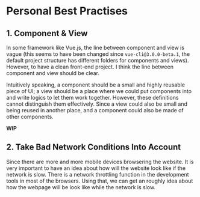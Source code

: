# Personal Best Practises

## 1. Component & View

In some framework like Vue.js, the line between component and view is vague (this seems to have been changed since `vue-cli@3.0.0-beta.1`, the default project structure has different folders for components and views). However, to have a clean front-end project. I think the line between component and view should be clear. 

Intuitively speaking, a component should be a small and highly reusable piece of UI; a view should be a place where we could put components into and write logics to let them work together. However, these definitions cannot distinguish them effectively. Since a view could also be small and being reused in another place, and a component could also be made of other components.

__WIP__

## 2. Take Bad Network Conditions Into Account

Since there are more and more mobile devices browsering the website. It is very important to have an idea about how will the website look like if the network is slow. There is a network throttling function in the development tools in most of the browsers. Using that, we can get an roughly idea about how the webpage will be look like while the network is slow.
